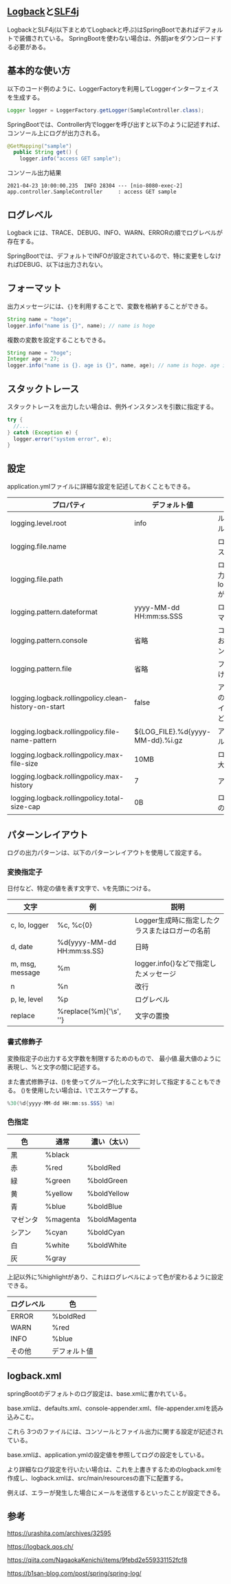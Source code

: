 ## [Logback](#)と[SLF4j](https://www.slf4j.org/download.html)

LogbackとSLF4j(以下まとめてLogbackと呼ぶ)はSpringBootであればデフォルトで装備されている。
SpringBootを使わない場合は、外部jarをダウンロードする必要がある。

## 基本的な使い方

以下のコード例のように、LoggerFactoryを利用してLoggerインターフェイスを生成する。

```Java
Logger logger = LoggerFactory.getLogger(SampleController.class);
```

SpringBootでは、Controller内でloggerを呼び出すと以下のように記述すれば、コンソール上にログが出力される。

```Java
@GetMapping("sample")
  public String get() {
    logger.info("access GET sample");
```

コンソール出力結果

```console
2021-04-23 10:00:00.235  INFO 28304 --- [nio-8080-exec-2] app.controller.SampleController     : access GET sample
```

## ログレベル

Logback には、TRACE、DEBUG、INFO、WARN、ERRORの順でログレベルが存在する。

SpringBootでは、デフォルトでINFOが設定されているので、特に変更をしなければDEBUG、以下は出力されない。

## フォーマット

出力メッセージには、`{}`を利用することで、変数を格納することができる。

```Java
String name = "hoge";
logger.info("name is {}", name); // name is hoge
```

複数の変数を設定することもできる。

```Java
String name = "hoge";
Integer age = 27; 
logger.info("name is {}. age is {}", name, age); // name is hoge. age is 27
```

## スタックトレース

スタックトレースを出力したい場合は、例外インスタンスを引数に指定する。

```Java
try {
  //...
} catch (Exception e) {
  logger.error("system error", e);
}
```

## 設定

application.ymlファイルに詳細な設定を記述しておくこともできる。

プロパティ|デフォルト値|説明
--|--|--
logging.level.root|info|ルートのログレベル
logging.file.name|	|ログファイルのパス
logging.file.path|	|ログファイルの出力先フォルダパス logging.file.nameが優先される
logging.pattern.dateformat|yyyy-MM-dd HH:mm:ss.SSS|ログの日付フォーマット
logging.pattern.console|省略|コンソール出力における出力パターン
logging.pattern.file|省略|ファイル出力における出力パターン
logging.logback.rollingpolicy.clean-history-on-start|false|アプリケーションの起動時にアーカイブを削除するかどうか
logging.logback.rollingpolicy.file-name-pattern|${LOG_FILE}.%d{yyyy-MM-dd}.%i.gz|アーカイブファイル名のパターン
logging.logback.rollingpolicy.max-file-size|10MB|ログファイルの最大サイズ
logging.logback.rollingpolicy.max-history|7|アーカイブ日数
logging.logback.rollingpolicy.total-size-cap|0B|ログバックアップの合計サイズ

## パターンレイアウト

ログの出力パターンは、以下のパターンレイアウトを使用して設定する。

### 変換指定子

日付など、特定の値を表す文字で、`%`を先頭につける。

文字|例|説明
--|--|--
c, lo, logger	| %c, %c{0}	| Logger生成時に指定したクラスまたはロガーの名前
d, date	| %d{yyyy-MM-dd HH:mm:ss.SS} | 日時
m, msg, message	| %m |	logger.info()などで指定したメッセージ
n | %n | 改行
p, le, level | %p | ログレベル
replace	| %replace(%m){'\s', ''} | 文字の置換

### 書式修飾子

変換指定子の出力する文字数を制限するためのもので、 最小値.最大値のように表現し、%と文字の間に記述する。

また書式修飾子は、()を使ってグループ化した文字に対して指定することもできる。 ()を使用したい場合は、\でエスケープする。

```Java
%30(%d{yyyy-MM-dd HH:mm:ss.SSS} %m)
```

### 色指定

色|通常|濃い（太い）
--|--|--
黒|%black|
赤|%red|%boldRed
緑|%green|%boldGreen
黄|%yellow|%boldYellow
青|%blue|%boldBlue
マゼンタ|%magenta|%boldMagenta
シアン|%cyan|%boldCyan
白|%white|%boldWhite
灰|%gray|

上記以外に%highlightがあり、これはログレベルによって色が変わるように設定できる。

ログレベル | 色
--|--
ERROR|%boldRed
WARN|%red
INFO|%blue
その他|デフォルト値

## logback.xml

springBootのデフォルトのログ設定は、base.xmlに書かれている。

base.xmlは、defaults.xml、console-appender.xml、file-appender.xmlを読み込みこむ。 

これら 3つのファイルには、コンソールとファイル出力に関する設定が記述されている。

base.xmlは、application.ymlの設定値を参照してログの設定をしている。

より詳細なログ設定を行いたい場合は、これを上書きするためのlogback.xmlを作成し、logback.xmlは、src/main/resourcesの直下に配置する。

例えば、エラーが発生した場合にメールを送信するといったことが設定できる。

## 参考

https://urashita.com/archives/32595

https://logback.qos.ch/

https://qiita.com/NagaokaKenichi/items/9febd2e559331152fcf8

https://b1san-blog.com/post/spring/spring-log/
